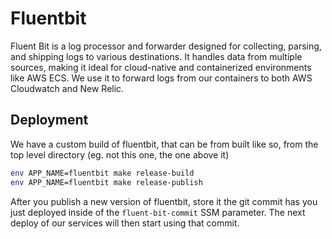 # Fluentbit

Fluent Bit is a log processor and forwarder designed for collecting, parsing, and shipping logs to various destinations. It handles data from multiple sources, making it ideal for cloud-native and containerized environments like AWS ECS. We use it to forward logs from our containers to both AWS Cloudwatch and New Relic.

## Deployment

We have a custom build of fluentbit, that can be from built like so, from the top level directory (eg. not this one, the one above it)

```bash
env APP_NAME=fluentbit make release-build
env APP_NAME=fluentbit make release-publish
```

After you publish a new version of fluentbit, store it the git commit has you just deployed inside of the `fluent-bit-commit` SSM parameter. The next deploy of our services will then start using that commit.
